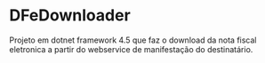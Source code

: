 # DFeDownloader
  Projeto em dotnet framework 4.5 que faz o download da nota fiscal eletronica a partir do webservice de manifestação do destinatário.
